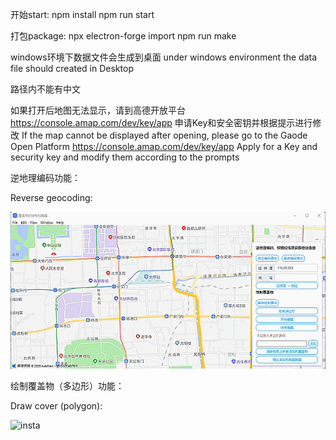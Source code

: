 <!--
 * @Author: 陈德立*******419287484@qq.com
 * @Date: 2022-03-15 18:34:04
 * @LastEditTime: 2023-10-02 23:49:22
 * @LastEditors: 陈德立*******419287484@qq.com
 * @Github: https://github.com/Alan1034
 * @Description: 
 * @FilePath: \desktop-map\readme.md
 * 
-->
开始start:
npm install
npm run start

打包package:
npx electron-forge import
npm run make 

windows环境下数据文件会生成到桌面
under windows environment the data file should created in Desktop

路径内不能有中文

如果打开后地图无法显示，请到高德开放平台 https://console.amap.com/dev/key/app 申请Key和安全密钥并根据提示进行修改
If the map cannot be displayed after opening, please go to the Gaode Open Platform https://console.amap.com/dev/key/app Apply for a Key and security key and modify them according to the prompts

逆地理编码功能：

Reverse geocoding:

![insta](https://raw.githubusercontent.com/Alan1034/PicturesServer/main/PicGo_imgs/202206271221764.gif)



绘制覆盖物（多边形）功能：

Draw cover (polygon):

![insta](https://raw.githubusercontent.com/Alan1034/PicturesServer/main/PicGo_imgs/202206281142003.gif)